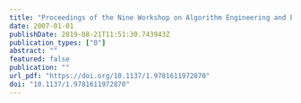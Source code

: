 ```yaml
---
title: "Proceedings of the Nine Workshop on Algorithm Engineering and Experiments, ALENEX 2007, New Orleans, Louisiana, USA, January 6, 2007"
date: 2007-01-01
publishDate: 2019-08-21T11:51:30.743943Z
publication_types: ["0"]
abstract: ""
featured: false
publication: ""
url_pdf: "https://doi.org/10.1137/1.9781611972870"
doi: "10.1137/1.9781611972870"
---
```


